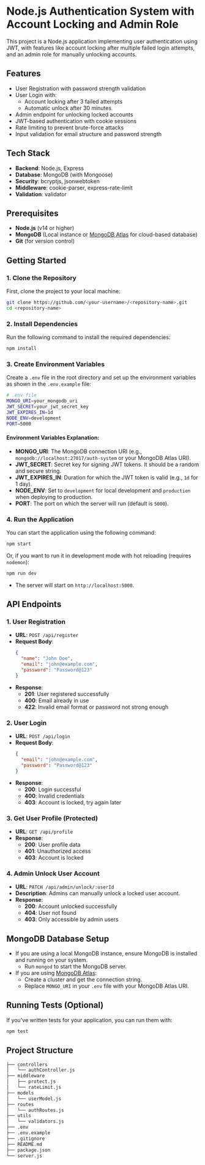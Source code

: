 
# Node.js Authentication System with Account Locking and Admin Role

This project is a Node.js application implementing user authentication using JWT, with features like account locking after multiple failed login attempts, and an admin role for manually unlocking accounts.

## Features
- User Registration with password strength validation
- User Login with:
  - Account locking after 3 failed attempts
  - Automatic unlock after 30 minutes
- Admin endpoint for unlocking locked accounts
- JWT-based authentication with cookie sessions
- Rate limiting to prevent brute-force attacks
- Input validation for email structure and password strength

## Tech Stack
- **Backend**: Node.js, Express
- **Database**: MongoDB (with Mongoose)
- **Security**: bcryptjs, jsonwebtoken
- **Middleware**: cookie-parser, express-rate-limit
- **Validation**: validator

## Prerequisites
- **Node.js** (v14 or higher)
- **MongoDB** (Local instance or [MongoDB Atlas](https://www.mongodb.com/cloud/atlas) for cloud-based database)
- **Git** (for version control)

## Getting Started

### 1. Clone the Repository
First, clone the project to your local machine:

```bash
git clone https://github.com/<your-username>/<repository-name>.git
cd <repository-name>
```

### 2. Install Dependencies
Run the following command to install the required dependencies:

```bash
npm install
```

### 3. Create Environment Variables
Create a `.env` file in the root directory and set up the environment variables as shown in the `.env.example` file:

```bash
# .env file
MONGO_URI=your_mongodb_uri
JWT_SECRET=your_jwt_secret_key
JWT_EXPIRES_IN=1d
NODE_ENV=development
PORT=5000
```

#### Environment Variables Explanation:
- **MONGO_URI**: The MongoDB connection URI (e.g., `mongodb://localhost:27017/auth-system` or your MongoDB Atlas URI).
- **JWT_SECRET**: Secret key for signing JWT tokens. It should be a random and secure string.
- **JWT_EXPIRES_IN**: Duration for which the JWT token is valid (e.g., `1d` for 1 day).
- **NODE_ENV**: Set to `development` for local development and `production` when deploying to production.
- **PORT**: The port on which the server will run (default is `5000`).

### 4. Run the Application
You can start the application using the following command:

```bash
npm start
```

Or, if you want to run it in development mode with hot reloading (requires `nodemon`):

```bash
npm run dev
```

- The server will start on `http://localhost:5000`.

## API Endpoints

### 1. User Registration
- **URL**: `POST /api/register`
- **Request Body**:
   ```json
   {
     "name": "John Doe",
     "email": "john@example.com",
     "password": "Password@123"
   }
   ```
- **Response**:
   - **201**: User registered successfully
   - **400**: Email already in use
   - **422**: Invalid email format or password not strong enough

### 2. User Login
- **URL**: `POST /api/login`
- **Request Body**:
   ```json
   {
     "email": "john@example.com",
     "password": "Password@123"
   }
   ```
- **Response**:
   - **200**: Login successful
   - **400**: Invalid credentials
   - **403**: Account is locked, try again later

### 3. Get User Profile (Protected)
- **URL**: `GET /api/profile`
- **Response**:
   - **200**: User profile data
   - **401**: Unauthorized access
   - **403**: Account is locked

### 4. Admin Unlock User Account
- **URL**: `PATCH /api/admin/unlock/:userId`
- **Description**: Admins can manually unlock a locked user account.
- **Response**:
   - **200**: Account unlocked successfully
   - **404**: User not found
   - **403**: Only accessible by admin users

## MongoDB Database Setup
- If you are using a local MongoDB instance, ensure MongoDB is installed and running on your system.
  - Run `mongod` to start the MongoDB server.
- If you are using [MongoDB Atlas](https://www.mongodb.com/cloud/atlas):
  - Create a cluster and get the connection string.
  - Replace `MONGO_URI` in your `.env` file with your MongoDB Atlas URI.

## Running Tests (Optional)
If you've written tests for your application, you can run them with:

```bash
npm test
```

## Project Structure
```bash
├── controllers
│   └── authController.js
├── middleware
│   ├── protect.js
│   └── rateLimit.js
├── models
│   └── userModel.js
├── routes
│   └── authRoutes.js
├── utils
│   └── validators.js
├── .env
├── .env.example
├── .gitignore
├── README.md
├── package.json
└── server.js
```



